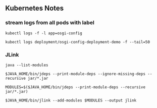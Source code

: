 ## Kubernetes Notes

### stream logs from all pods with label

```
kubectl logs -f -l app=osgi-config
```

```
kubectl logs deployment/osgi-config-deployment-demo -f --tail=50
```

### JLink

```
java --list-modules

$JAVA_HOME/bin/jdeps --print-module-deps --ignore-missing-deps --recursive jar/*.jar

MODULES=$($JAVA_HOME/bin/jdeps --print-module-deps --recursive jar/*.jar)

$JAVA_HOME/bin/jlink --add-modules $MODULES --output jlink
```

